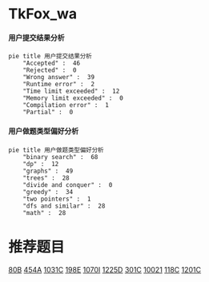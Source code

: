 # TkFox_wa

<!-- tabs:start -->



#### **用户提交结果分析**

```mermaid
pie title 用户提交结果分析
    "Accepted" :  46
    "Rejected" :  0
    "Wrong answer" :  39
    "Runtime error" :  2
    "Time limit exceeded" :  12
    "Memory limit exceeded" :  0
    "Compilation error" :  1
    "Partial" :  0
```

#### **用户做题类型偏好分析**

```mermaid
pie title 用户做题类型偏好分析
    "binary search" :  68
    "dp" :  12
    "graphs" :  49
    "trees" :  28
    "divide and conquer" :  0
    "greedy" :  34
    "two pointers" :  1
    "dfs and similar" :  28
    "math" :  28
```



<!-- tabs:end -->
# 推荐题目
[80B](https://codeforces.com/contest/80/problem/B)
[454A](https://codeforces.com/contest/454/problem/A)
[1031C](https://codeforces.com/contest/1031/problem/C)
[198E](https://codeforces.com/contest/198/problem/E)
[1070I](https://codeforces.com/contest/1070/problem/I)
[1225D](https://codeforces.com/contest/1225/problem/D)
[301C](https://codeforces.com/contest/301/problem/C)
[10021](https://codeforces.com/contest/1002/problem/1)
[118C](https://codeforces.com/contest/118/problem/C)
[1201C](https://codeforces.com/contest/1201/problem/C)
